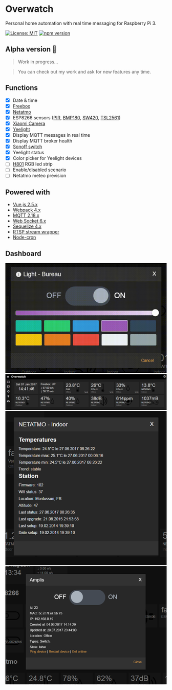# Overwatch

Personal home automation with real time messaging for Raspberry Pi 3.

[![License: MIT](https://img.shields.io/badge/license-MIT-blue.svg)](https://github.com/Wifsimster/overwatch/blob/master/LICENSE)
[![npm version](https://badge.fury.io/js/overwatch.svg)](https://www.npmjs.com/package/overwatch)

## Alpha version :shit:

> Work in progress...

> You can check out my work and ask for new features any time.

## Functions

- [x] Date & time
- [x] [Freebox](https://dev.freebox.fr/sdk/)
- [x] [Netatmo](https://github.com/karbassi/netatmo)
- [x] ESP8266 sensors ([PIR](https://github.com/Wifsimster/pir-mqtt), [BMP180](https://github.com/Wifsimster/bmp180-mqtt), [SW420](https://github.com/Wifsimster/sw420-mqtt), [TSL2561](https://github.com/Wifsimster/tsl2561-mqtt))
- [x] [Xiaomi Camera](http://www.gearbest.com/ip-cameras/pp_615275.html)
- [x] [Yeelight](https://github.com/pmdroid/yeelight-wifi)
- [x] Display MQTT messages in real time
- [x] Display MQTT broker health
- [x] [Sonoff switch](https://www.itead.cc/sonoff-wifi-wireless-switch.html)
- [x] Yeelight status
- [x] Color picker for Yeelight devices
- [ ] [H801](https://github.com/Wifsimster/h801-mqtt/tree/master) RGB led strip
- [ ] Enable/disabled scenario
- [ ] Netatmo meteo prevision

## Powered with

- [Vue.js 2.5.x](https://vuejs.org/)
- [Webpack 4.x](https://webpack.js.org/)
- [MQTT 2.18.x](https://github.com/mqttjs/MQTT.js)
- [Web Socket 6.x](https://github.com/websockets/ws)
- [Sequelize 4.x](http://docs.sequelizejs.com/en/v3/)
- [RTSP stream wrapper](https://github.com/Wifsimster/node-rtsp-stream-es6)
- [Node-cron](https://github.com/merencia/node-cron)

## Dashboard

![scheme](https://github.com/Wifsimster/overwatch/blob/master/light_modal.gif)
![scheme](https://github.com/Wifsimster/overwatch/blob/master/cover.png)
![scheme](https://github.com/Wifsimster/overwatch/blob/master/cover_02.png)
![scheme](https://github.com/Wifsimster/overwatch/blob/master/cover_03.png)
